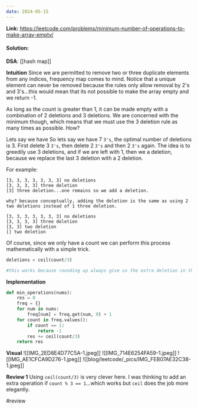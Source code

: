 ```yaml
---
date: 2024-05-15
---
```

**Link:** https://leetcode.com/problems/minimum-number-of-operations-to-make-array-empty/
#### Solution:

**DSA**: [[hash map]]

**Intuition**
Since we are permitted to remove two or three duplicate elements from any indices, frequency map comes to mind. Notice that a unique element can never be removed because the rules only allow removal by 2's and 3's...this would mean that its not possible to make the array empty and we return -1. 

As long as the count is greater than 1, it can be made empty with a combination of 2 deletions and 3 deletions. We are concerned with the minimum though, which means that we must use the 3 deletion rule as many times as possible. How?

Lets say we have So lets say we have 7 `3's`, the optimal number of deletions is 3. First delete 3 `3's`, then delete 2 `3's` and then 2 `3's` again. The idea is to greedily use 3 deletions, and if we are left with 1, then we a deletion, because we replace the last 3 deletion with a 2 deletion.

For example:
```
[3, 3, 3, 3, 3, 3, 3] no deletions
[3, 3, 3, 3] three deletion
[3] three deletion...one remains so we add a deletion. 

why? because conceptually, adding the deletion is the same as using 2 two deletions instead of 1 three deletion.

[3, 3, 3, 3, 3, 3, 3] no deletions
[3, 3, 3, 3] three deletion
[3, 3] two deletion
[] two deletion

```

Of course, since we only have a count we can perform this process mathematically with a simple trick. 

```python
deletions = ceil(count/3)

#this works because rounding up always give us the extra deletion in the event that there is a remainder
```

**Implementation**
```python
def min_operations(nums):
	res = 0
	freq = {}
	for num in nums:
		freq[num] = freq.get(num, 0) + 1
	for count in freq.values():
		if count == 1:
			return -1
		res += ceil(count/3)
	return res
```

**Visual** 
![[IMG_2ED8E4D77C5A-1.jpeg]]
![[IMG_714E6254FA59-1.jpeg]]
![[IMG_AE1CFCA9D276-1.jpeg]]
![[blog/leetcode/_pics/IMG_FEB07AE32C38-1.jpeg]]

**Review 1**
Using `ceil(count/3)` is very clever here. I was thinking to add an extra operation if `count % 3 == 1`...which works but `ceil` does the job more elegantly. 

#review 



